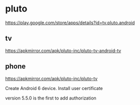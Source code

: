 # pluto

https://play.google.com/store/apps/details?id=tv.pluto.android

## tv

https://apkmirror.com/apk/pluto-inc/pluto-tv-android-tv

## phone

https://apkmirror.com/apk/pluto-inc/pluto-tv

Create Android 6 device. Install user certificate

version 5.5.0 is the first to add authorization
